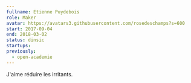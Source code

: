 ```yaml
---
fullname: Etienne Puydebois
role: Maker
avatar: https://avatars3.githubusercontent.com/rosedeschamps?s=600
start: 2017-09-04
end: 2018-03-02
status: dinsic
startups:
previously:
  - open-academie
---
```


J'aime réduire les irritants.

